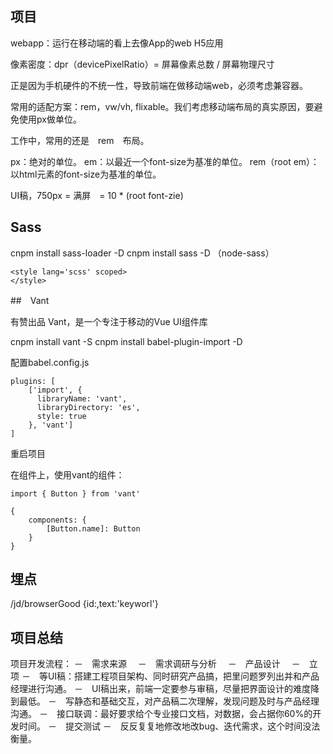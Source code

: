 ## 项目

webapp：运行在移动端的看上去像App的web H5应用

像素密度：dpr（devicePixelRatio）= 屏幕像素总数 / 屏幕物理尺寸

正是因为手机硬件的不统一性，导致前端在做移动端web，必须考虑兼容器。

常用的适配方案：rem，vw/vh, flixable。我们考虑移动端布局的真实原因，要避免使用px做单位。

工作中，常用的还是　rem　布局。

px：绝对的单位。
em：以最近一个font-size为基准的单位。
rem（root em）：以html元素的font-size为基准的单位。

UI稿，750px = 满屏　= 10 * (root font-zie)


## Sass

cnpm install sass-loader -D
cnpm install sass -D   （node-sass）
```
<style lang='scss' scoped>
</style>
```

##　Vant

有赞出品
Vant，是一个专注于移动的Vue UI组件库

cnpm install vant -S
cnpm install babel-plugin-import -D

配置babel.config.js
```
plugins: [
    ['import', {
      libraryName: 'vant',
      libraryDirectory: 'es',
      style: true
    }, 'vant']
]
```
重启项目

在组件上，使用vant的组件：
```
import { Button } from 'vant'

{
    components: {
        [Button.name]: Button
    }
}
````

## 埋点
/jd/browserGood  {id:,text:'keyworl'}


## 项目总结

项目开发流程：
    －　需求来源　
    －　需求调研与分析　
    －　产品设计　
    －　立项
    －　等UI稿：搭建工程项目架构、同时研究产品搞，把里问题罗列出并和产品经理进行沟通。
    －　UI稿出来，前端一定要参与审稿，尽量把界面设计的难度降到最低。
    －　写静态和基础交互，对产品稿二次理解，发现问题及时与产品经理沟通。
    －　接口联调：最好要求给个专业接口文档，对数据，会占据你60%的开发时间。
    －　提交测试
    －　反反复复地修改地改bug、迭代需求，这个时间没法衡量。
